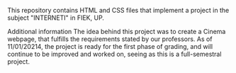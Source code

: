 This repository contains HTML and CSS files that implement a project in the subject "INTERNETI" in FIEK, UP.

Additional information
The idea behind this project was to create a Cinema webpage, that fulfills the requirements stated by our professors. As of 11/01/20214, the project is ready for the first phase of grading, and will continue to be improved and worked on, seeing as this is a full-semestral project.
